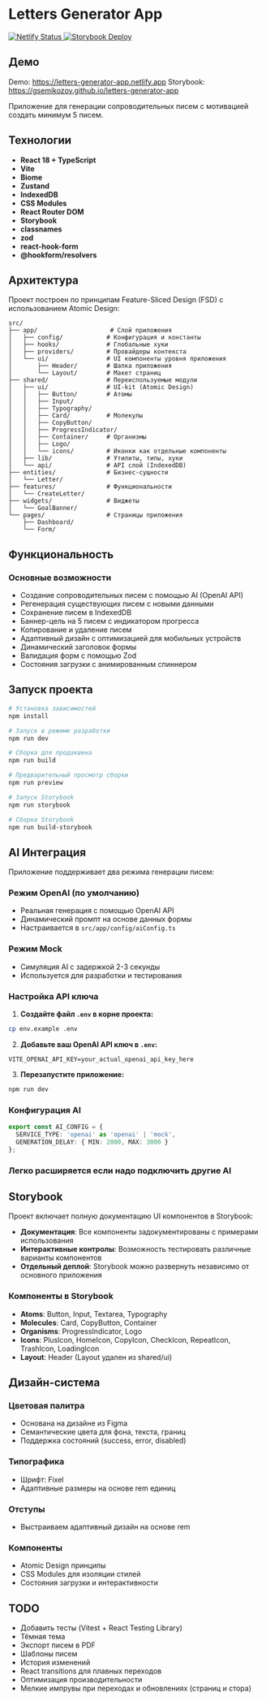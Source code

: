 # Letters Generator App

<!-- Badges (auto-updated) -->
<p>
<a href="https://app.netlify.com/sites/letters-generator-app/deploys">
  <img alt="Netlify Status" src="https://api.netlify.com/api/v1/badges/22b0a448-e825-4bd1-b9fa-6d7253863829/deploy-status" />
</a>
  <a href="https://github.com/gsemikozov/letters-generator-app/actions/workflows/deploy-storybook.yml"><img alt="Storybook Deploy" src="https://github.com/gsemikozov/letters-generator-app/actions/workflows/deploy-storybook.yml/badge.svg" /></a>
</p>

## Демо

Demo: https://letters-generator-app.netlify.app
Storybook: https://gsemikozov.github.io/letters-generator-app

Приложение для генерации сопроводительных писем с мотивацией создать минимум 5 писем.

## Технологии

- **React 18 + TypeScript**
- **Vite**
- **Biome**
- **Zustand**
- **IndexedDB**
- **CSS Modules**
- **React Router DOM** 
- **Storybook**
- **classnames**
- **zod**
- **react-hook-form**
- **@hookform/resolvers**

## Архитектура

Проект построен по принципам Feature-Sliced Design (FSD) с использованием Atomic Design:

```
src/
├── app/                    # Слой приложения
│   ├── config/            # Конфигурация и константы
│   ├── hooks/             # Глобальные хуки
│   ├── providers/         # Провайдеры контекста
│   └── ui/                # UI компоненты уровня приложения
│       ├── Header/        # Шапка приложения
│       └── Layout/        # Макет страниц
├── shared/                # Переиспользуемые модули
│   ├── ui/                # UI-kit (Atomic Design)
│   │   ├── Button/        # Атомы
│   │   ├── Input/
│   │   ├── Typography/
│   │   ├── Card/          # Молекулы
│   │   ├── CopyButton/
│   │   ├── ProgressIndicator/
│   │   ├── Container/     # Организмы
│   │   ├── Logo/
│   │   └── icons/         # Иконки как отдельные компоненты
│   ├── lib/               # Утилиты, типы, хуки
│   └── api/               # API слой (IndexedDB)
├── entities/              # Бизнес-сущности
│   └── Letter/
├── features/              # Функциональности
│   └── CreateLetter/
├── widgets/               # Виджеты
│   └── GoalBanner/
└── pages/                 # Страницы приложения
    ├── Dashboard/
    └── Form/
```

## Функциональность

### Основные возможности
- Создание сопроводительных писем с помощью AI (OpenAI API)
- Регенерация существующих писем с новыми данными
- Сохранение писем в IndexedDB
- Баннер-цель на 5 писем с индикатором прогресса
- Копирование и удаление писем
- Адаптивный дизайн с оптимизацией для мобильных устройств
- Динамический заголовок формы
- Валидация форм с помощью Zod
- Состояния загрузки с анимированным спиннером

## Запуск проекта

```bash
# Установка зависимостей
npm install

# Запуск в режиме разработки
npm run dev

# Сборка для продакшена
npm run build

# Предварительный просмотр сборки
npm run preview

# Запуск Storybook
npm run storybook

# Сборка Storybook
npm run build-storybook
```

## AI Интеграция

Приложение поддерживает два режима генерации писем:

### Режим OpenAI (по умолчанию)
- Реальная генерация с помощью OpenAI API
- Динамический промпт на основе данных формы
- Настраивается в `src/app/config/aiConfig.ts`

### Режим Mock
- Симуляция AI с задержкой 2-3 секунды
- Используется для разработки и тестирования

### Настройка API ключа

1. **Создайте файл `.env` в корне проекта:**
```bash
cp env.example .env
```

2. **Добавьте ваш OpenAI API ключ в `.env`:**
```env
VITE_OPENAI_API_KEY=your_actual_openai_api_key_here
```

3. **Перезапустите приложение:**
```bash
npm run dev
```

### Конфигурация AI
```typescript
export const AI_CONFIG = {
  SERVICE_TYPE: 'openai' as 'openai' | 'mock',
  GENERATION_DELAY: { MIN: 2000, MAX: 3000 }
};
```

### Легко расширяется если надо подключить другие AI

## Storybook

Проект включает полную документацию UI компонентов в Storybook:

- **Документация**: Все компоненты задокументированы с примерами использования
- **Интерактивные контролы**: Возможность тестировать различные варианты компонентов
- **Отдельный деплой**: Storybook можно развернуть независимо от основного приложения

### Компоненты в Storybook

- **Atoms**: Button, Input, Textarea, Typography
- **Molecules**: Card, CopyButton, Container
- **Organisms**: ProgressIndicator, Logo
- **Icons**: PlusIcon, HomeIcon, CopyIcon, CheckIcon, RepeatIcon, TrashIcon, LoadingIcon
- **Layout**: Header (Layout удален из shared/ui)

## Дизайн-система

### Цветовая палитра
- Основана на дизайне из Figma
- Семантические цвета для фона, текста, границ
- Поддержка состояний (success, error, disabled)

### Типографика
- Шрифт: Fixel
- Адаптивные размеры на основе rem единиц

### Отступы
- Выстраиваем адаптивный дизайн на основе rem

### Компоненты
- Atomic Design принципы
- CSS Modules для изоляции стилей
- Состояния загрузки и интерактивности

## TODO

- Добавить тесты (Vitest + React Testing Library)
- Тёмная тема
- Экспорт писем в PDF
- Шаблоны писем
- История изменений
- React transitions для плавных переходов
- Оптимизация производительности
- Мелкие импрувы при переходах и обновлениях (страниц и стора)